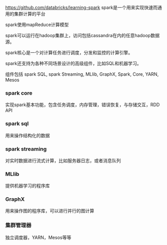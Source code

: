 https://github.com/databricks/learning-spark
spark是一个用来实现快速而通用的集群计算的平台

spark使用mapReduce计算模型

spark可以运行在hadoop集群上，访问包括cassandra在内的任意hadoop数据源。

spark核心是一个对计算任务进行调度，分发和监控的计算引擎。

spark还支持为各种不同场景设计的高级组件，比如SQL和机器学习。

组件包括
    spark SQL, spark Streaming, MLlib, GraphX, Spark, Core, YARN, Mesos

### spark core
实现spark基本功能，包含任务调度，内存管理，错误恢复，与存储交互，RDD API

### spark sql
用来操作结构化的数据

### spark streaming
对实时数据进行流式计算，比如服务器日志，或者消息队列

### MLlib
提供机器学习的程序库

### GraphX
用来操作图的程序库，可以进行并行的图计算

### 集群管理器
独立调度器，YARN，Mesos等等

